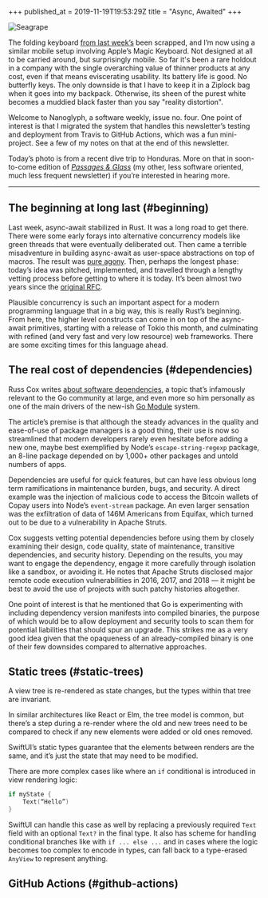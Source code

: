 +++
published_at = 2019-11-19T19:53:29Z
title = "Async, Awaited"
+++

![Seagrape](/assets/images/nanoglyphs/004-async-awaited/seagrape@2x.jpg)

The folding keyboard [from last week’s](/nanoglyphs/003-12-factors) been scrapped, and I’m now using a similar mobile setup involving Apple’s Magic Keyboard. Not designed at all to be carried around, but surprisingly mobile. So far it's been a rare holdout in a company with the single overarching value of thinner products at any cost, even if that means eviscerating usability. Its battery life is good. No butterfly keys. The only downside is that I have to keep it in a Ziplock bag when it goes into my backpack. Otherwise, its sheen of the purest white becomes a muddied black faster than you say "reality distortion".

Welcome to Nanoglyph, a software weekly, issue no. four. One point of interest is that I migrated the system that handles this newsletter’s testing and deployment from Travis to GitHub Actions, which was a fun mini-project. See a few of my notes on that at the end of this newsletter.

Today’s photo is from a recent dive trip to Honduras. More on that in soon-to-come edition of [_Passages & Glass_](/newsletter) (my other, less software oriented, much less frequent newsletter) if you’re interested in hearing more.

---

## The beginning at long last (#beginning)

Last week, async-await stabilized in Rust. It was a long road to get there. There were some early forays into alternative concurrency models like green threads that were eventually deliberated out. Then came a terrible misadventure in building async-await as user-space abstractions on top of macros. The result was [pure agony](/fragments/rust-brick-walls). Then, perhaps the longest phase: today’s idea was pitched, implemented, and travelled through a lengthy vetting process before getting to where it is today. It’s been almost two years since the [original RFC](https://github.com/rust-lang/rfcs/pull/2394).

Plausible concurrency is such an important aspect for a modern programming language that in a big way, this is really Rust’s beginning. From here, the higher level constructs can come in on top of the async-await primitives, starting with a release of Tokio this month, and culminating with refined (and very fast and very low resource) web frameworks. There are some exciting times for this language ahead. 

## The real cost of dependencies (#dependencies)


Russ Cox writes [about software dependencies](https://queue.acm.org/detail.cfm?id=3344149), a topic that’s infamously relevant to the Go community at large, and even more so him personally as one of the main drivers of the new-ish [Go Module](https://blog.golang.org/using-go-modules) system.

The article’s premise is that although the steady advances in the quality and ease-of-use of package managers is a good thing, their use is now so streamlined that modern developers rarely even hesitate before adding a new one, maybe best exemplified by Node’s `escape-string-regexp` package, an 8-line package depended on by 1,000+ other packages and untold numbers of apps. 

Dependencies are useful for quick features, but can have less obvious long term ramifications in maintenance burden, bugs, and security. A direct example was the injection of malicious code to access the Bitcoin wallets of Copay users into Node’s `event-stream` package. An even larger sensation was the exfiltration of data of 146M Americans from Equifax, which turned out to be due to a vulnerability in Apache Struts.

Cox suggests vetting potential dependencies before using them by closely examining their design, code quality, state of maintenance, transitive dependencies, and security history. Depending on the results, you may want to engage the dependency, engage it more carefully through isolation like a sandbox, or avoiding it. He notes that Apache Struts disclosed major remote code execution vulnerabilities in 2016, 2017, and 2018 — it might be best to avoid the use of projects with such patchy histories altogether.

One point of interest is that he mentioned that Go is experimenting with including dependency version manifests into compiled binaries, the purpose of which would be to allow deployment and security tools to scan them for potential liabilities that should spur an upgrade. This strikes me as a very good idea given that the opaqueness of an already-compiled binary is one of their few downsides compared to alternative approaches.

## Static trees (#static-trees)

A view tree is re-rendered as state changes, but the types within that tree are invariant.

In similar architectures like React or Elm, the tree model is common, but there’s a step during a re-render where the old and new trees need to be compared to check if any new elements were added or old ones removed.

SwiftUI’s static types guarantee that the elements between renders are the same, and it’s just the state that may need to be modified.

There are more complex cases like where an `if` conditional is introduced in view rendering logic:

``` swift
if myState {
	Text(“Hello”)
}
```

SwiftUI can handle this case as well by replacing a previously required `Text` field with an optional `Text?` in the final type. It also has scheme for handling conditional branches like with `if ... else ...` and in cases where the logic becomes too complex to encode in types, can fall back to a type-erased `AnyView` to represent anything.

## GitHub Actions (#github-actions)
